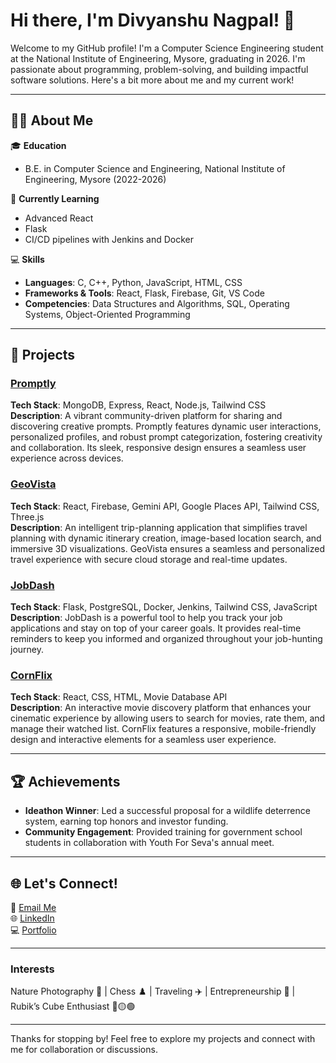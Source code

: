 # Hi there, I'm Divyanshu Nagpal! 👋

Welcome to my GitHub profile! I'm a Computer Science Engineering student at the National Institute of Engineering, Mysore, graduating in 2026. I'm passionate about programming, problem-solving, and building impactful software solutions. Here's a bit more about me and my current work!

---

## 👨‍💻 About Me

🎓 **Education**  
- B.E. in Computer Science and Engineering, National Institute of Engineering, Mysore (2022-2026)  

🌱 **Currently Learning**  
- Advanced React  
- Flask  
- CI/CD pipelines with Jenkins and Docker  

💻 **Skills**  
- **Languages**: C, C++, Python, JavaScript, HTML, CSS  
- **Frameworks & Tools**: React, Flask, Firebase, Git, VS Code  
- **Competencies**: Data Structures and Algorithms, SQL, Operating Systems, Object-Oriented Programming  

---

## 🚀 Projects


### [Promptly](https://github.com/divyanshu-nagpal/Promptly)   
**Tech Stack**: MongoDB, Express, React, Node.js, Tailwind CSS  
**Description**: A vibrant community-driven platform for sharing and discovering creative prompts. Promptly features dynamic user interactions, personalized profiles, and robust prompt categorization, fostering creativity and collaboration. Its sleek, responsive design ensures a seamless user experience across devices.

### [GeoVista](https://github.com/divyanshu-nagpal/GeoVista)  
**Tech Stack**: React, Firebase, Gemini API, Google Places API, Tailwind CSS, Three.js  
**Description**: An intelligent trip-planning application that simplifies travel planning with dynamic itinerary creation, image-based location search, and immersive 3D visualizations. GeoVista ensures a seamless and personalized travel experience with secure cloud storage and real-time updates.

### [JobDash](https://github.com/divyanshu-nagpal/JobDash)  
**Tech Stack**: Flask, PostgreSQL, Docker, Jenkins, Tailwind CSS, JavaScript  
**Description**: JobDash is a powerful tool to help you track your job applications and stay on top of your career goals. It provides real-time reminders to keep you informed and organized throughout your job-hunting journey.

### [CornFlix](https://github.com/divyanshu-nagpal/CornFlix)  
**Tech Stack**: React, CSS, HTML, Movie Database API  
**Description**: An interactive movie discovery platform that enhances your cinematic experience by allowing users to search for movies, rate them, and manage their watched list. CornFlix features a responsive, mobile-friendly design and interactive elements for a seamless user experience.

---

## 🏆 Achievements

- **Ideathon Winner**: Led a successful proposal for a wildlife deterrence system, earning top honors and investor funding.  
- **Community Engagement**: Provided training for government school students in collaboration with Youth For Seva's annual meet.  

---

## 🌐 Let's Connect!

📧 [Email Me](mailto:divyanshunagpal01@gmail.com)  
🌐 [LinkedIn](https://www.linkedin.com/in/divyanshu-nagpal-690a2b258/)  
💻 [Portfolio](https://github.com/divyanshunagpal)  

---

### Interests  
Nature Photography 🌿 | Chess ♟️ | Traveling ✈️ | Entrepreneurship 💼 | Rubik’s Cube Enthusiast 🔴🟡🟢  

---

Thanks for stopping by! Feel free to explore my projects and connect with me for collaboration or discussions.
